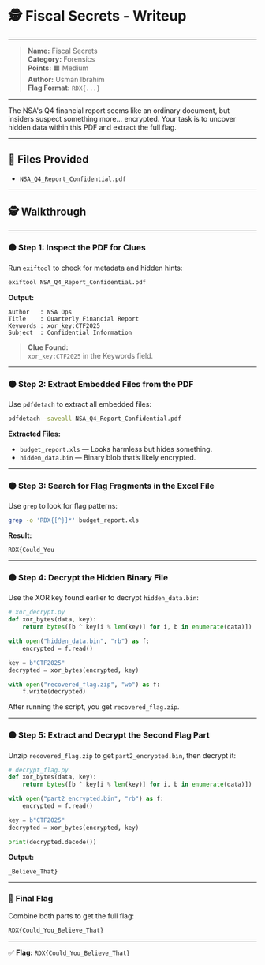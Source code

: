 # 🕵️ Fiscal Secrets - Writeup

---

> **Name:** Fiscal Secrets  
> **Category:** Forensics  
> **Points:** 🟧 Medium  
> **Author:** Usman Ibrahim  
> **Flag Format:** `RDX{...}`

---

The NSA's Q4 financial report seems like an ordinary document, but insiders suspect something more… encrypted. Your task is to uncover hidden data within this PDF and extract the full flag.

---

## 📁 Files Provided

- `NSA_Q4_Report_Confidential.pdf`

---

## 🕵️ Walkthrough

---

### 🟠 **Step 1: Inspect the PDF for Clues**

Run `exiftool` to check for metadata and hidden hints:

```bash
exiftool NSA_Q4_Report_Confidential.pdf
```

**Output:**
```
Author   : NSA Ops
Title    : Quarterly Financial Report
Keywords : xor_key:CTF2025
Subject  : Confidential Information
```

> **Clue Found:**  
> `xor_key:CTF2025` in the Keywords field.

---

### 🟠 **Step 2: Extract Embedded Files from the PDF**

Use `pdfdetach` to extract all embedded files:

```bash
pdfdetach -saveall NSA_Q4_Report_Confidential.pdf
```

**Extracted Files:**
- `budget_report.xls` — Looks harmless but hides something.
- `hidden_data.bin` — Binary blob that’s likely encrypted.

---

### 🟠 **Step 3: Search for Flag Fragments in the Excel File**

Use `grep` to look for flag patterns:

```bash
grep -o 'RDX{[^}]*' budget_report.xls
```

**Result:**
```
RDX{Could_You
```

---

### 🟠 **Step 4: Decrypt the Hidden Binary File**

Use the XOR key found earlier to decrypt `hidden_data.bin`:

```python
# xor_decrypt.py
def xor_bytes(data, key):
    return bytes([b ^ key[i % len(key)] for i, b in enumerate(data)])

with open("hidden_data.bin", "rb") as f:
    encrypted = f.read()

key = b"CTF2025"
decrypted = xor_bytes(encrypted, key)

with open("recovered_flag.zip", "wb") as f:
    f.write(decrypted)
```

After running the script, you get `recovered_flag.zip`.

---

### 🟠 **Step 5: Extract and Decrypt the Second Flag Part**

Unzip `recovered_flag.zip` to get `part2_encrypted.bin`, then decrypt it:

```python
# decrypt_flag.py
def xor_bytes(data, key):
    return bytes([b ^ key[i % len(key)] for i, b in enumerate(data)])

with open("part2_encrypted.bin", "rb") as f:
    encrypted = f.read()

key = b"CTF2025"
decrypted = xor_bytes(encrypted, key)

print(decrypted.decode())
```

**Output:**
```
_Believe_That}
```

---

### 🏁 **Final Flag**

Combine both parts to get the full flag:

```
RDX{Could_You_Believe_That}
```

---

✅ **Flag:** `RDX{Could_You_Believe_That}`


